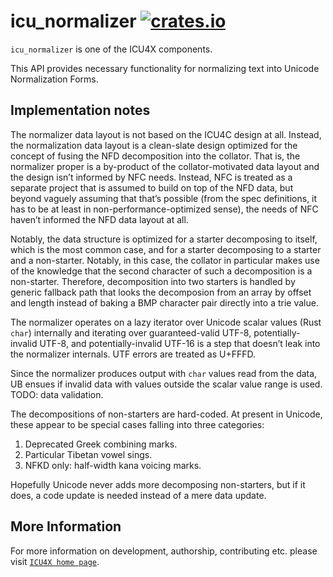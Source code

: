 # icu_normalizer [![crates.io](https://img.shields.io/crates/v/icu_normalizer)](https://crates.io/crates/icu_normalizer)

`icu_normalizer` is one of the ICU4X components.

This API provides necessary functionality for normalizing text into Unicode
Normalization Forms.

## Implementation notes

The normalizer data layout is not based on the ICU4C design at all. Instead, the normalization
data layout is a clean-slate design optimized for the concept of fusing the NFD decomposition
into the collator. That is, the normalizer proper is a by-product of the collator-motivated
data layout and the design isn’t informed by NFC needs. Instead, NFC is treated as a separate
project that is assumed to build on top of the NFD data, but beyond vaguely assuming that
that’s possible (from the spec definitions, it has to be at least in non-performance-optimized
sense), the needs of NFC haven’t informed the NFD data layout at all.

Notably, the data structure is optimized for a starter decomposing to itself, which is the
most common case, and for a starter decomposing to a starter and a non-starter. Notably, in
this case, the collator in particular makes use of the knowledge that the second character
of such a decomposition is a non-starter. Therefore, decomposition into two starters is
handled by generic fallback path that looks the decomposion from an array by offset and length
instead of baking a BMP character pair directly into a trie value.

The normalizer operates on a lazy iterator over Unicode scalar values (Rust `char`) internally
and iterating over guaranteed-valid UTF-8, potentially-invalid UTF-8, and potentially-invalid
UTF-16 is a step that doesn’t leak into the normalizer internals. UTF errors are treated as
U+FFFD.

Since the normalizer produces output with `char` values read from the data, UB ensues if
invalid data with values outside the scalar value range is used. TODO: data validation.

The decompositions of non-starters are hard-coded. At present in Unicode, these appear
to be special cases falling into three categories:

1. Deprecated Greek combining marks.
2. Particular Tibetan vowel sings.
3. NFKD only: half-width kana voicing marks.

Hopefully Unicode never adds more decomposing non-starters, but if it does, a code update
is needed instead of a mere data update.

## More Information

For more information on development, authorship, contributing etc. please visit [`ICU4X home page`](https://github.com/unicode-org/icu4x).
